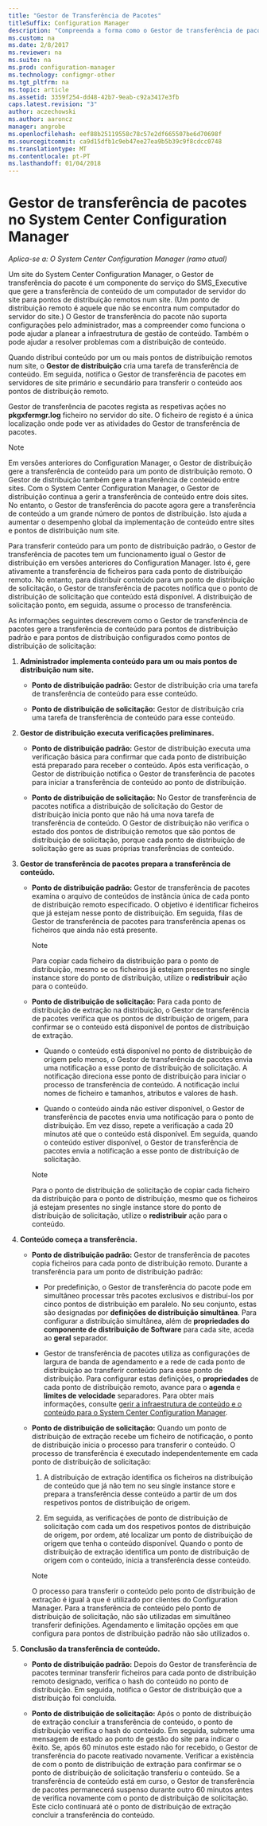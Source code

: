 ```yaml
---
title: "Gestor de Transferência de Pacotes"
titleSuffix: Configuration Manager
description: "Compreenda a forma como o Gestor de transferência de pacotes no System Center Configuration Manager transfere conteúdo de um servidor de site para pontos de distribuição remoto."
ms.custom: na
ms.date: 2/8/2017
ms.reviewer: na
ms.suite: na
ms.prod: configuration-manager
ms.technology: configmgr-other
ms.tgt_pltfrm: na
ms.topic: article
ms.assetid: 3359f254-dd48-42b7-9eab-c92a3417e3fb
caps.latest.revision: "3"
author: aczechowski
ms.author: aaroncz
manager: angrobe
ms.openlocfilehash: eef88b25119558c78c57e2df665507be6d70698f
ms.sourcegitcommit: ca9d15dfb1c9eb47ee27ea9b5b39c9f8cdcc0748
ms.translationtype: MT
ms.contentlocale: pt-PT
ms.lasthandoff: 01/04/2018
---
```

# <a name="package-transfer-manager-in-system-center-configuration-manager"></a>Gestor de transferência de pacotes no System Center Configuration Manager

*Aplica-se a: O System Center Configuration Manager (ramo atual)*

Um site do System Center Configuration Manager, o Gestor de transferência do pacote é um componente do serviço do SMS_Executive que gere a transferência de conteúdo de um computador de servidor do site para pontos de distribuição remotos num site. (Um ponto de distribuição remoto é aquele que não se encontra num computador do servidor do site.) O Gestor de transferência do pacote não suporta configurações pelo administrador, mas a compreender como funciona o pode ajudar a planear a infraestrutura de gestão de conteúdo. Também o pode ajudar a resolver problemas com a distribuição de conteúdo.


Quando distribui conteúdo por um ou mais pontos de distribuição remotos num site, o **Gestor de distribuição** cria uma tarefa de transferência de conteúdo. Em seguida, notifica o Gestor de transferência de pacotes em servidores de site primário e secundário para transferir o conteúdo aos pontos de distribuição remoto.

 Gestor de transferência de pacotes regista as respetivas ações no **pkgxfermgr.log** ficheiro no servidor do site. O ficheiro de registo é a única localização onde pode ver as atividades do Gestor de transferência de pacotes.  

> [!NOTE]  
>  Em versões anteriores do Configuration Manager, o Gestor de distribuição gere a transferência de conteúdo para um ponto de distribuição remoto. O Gestor de distribuição também gere a transferência de conteúdo entre sites. Com o System Center Configuration Manager, o Gestor de distribuição continua a gerir a transferência de conteúdo entre dois sites. No entanto, o Gestor de transferência do pacote agora gere a transferência de conteúdo a um grande número de pontos de distribuição. Isto ajuda a aumentar o desempenho global da implementação de conteúdo entre sites e pontos de distribuição num site.  

Para transferir conteúdo para um ponto de distribuição padrão, o Gestor de transferência de pacotes tem um funcionamento igual o Gestor de distribuição em versões anteriores do Configuration Manager. Isto é, gere ativamente a transferência de ficheiros para cada ponto de distribuição remoto. No entanto, para distribuir conteúdo para um ponto de distribuição de solicitação, o Gestor de transferência de pacotes notifica que o ponto de distribuição de solicitação que conteúdo está disponível. A distribuição de solicitação ponto, em seguida, assume o processo de transferência.  

As informações seguintes descrevem como o Gestor de transferência de pacotes gere a transferência de conteúdo para pontos de distribuição padrão e para pontos de distribuição configurados como pontos de distribuição de solicitação:
1.  **Administrador implementa conteúdo para um ou mais pontos de distribuição num site.**  

    -   **Ponto de distribuição padrão:** Gestor de distribuição cria uma tarefa de transferência de conteúdo para esse conteúdo.  

    -   **Ponto de distribuição de solicitação:** Gestor de distribuição cria uma tarefa de transferência de conteúdo para esse conteúdo.  

2.  **Gestor de distribuição executa verificações preliminares.**  

    -   **Ponto de distribuição padrão:** Gestor de distribuição executa uma verificação básica para confirmar que cada ponto de distribuição está preparado para receber o conteúdo. Após esta verificação, o Gestor de distribuição notifica o Gestor de transferência de pacotes para iniciar a transferência de conteúdo ao ponto de distribuição.  

    -   **Ponto de distribuição de solicitação:** No Gestor de transferência de pacotes notifica a distribuição de solicitação do Gestor de distribuição inicia ponto que não há uma nova tarefa de transferência de conteúdo. O Gestor de distribuição não verifica o estado dos pontos de distribuição remotos que são pontos de distribuição de solicitação, porque cada ponto de distribuição de solicitação gere as suas próprias transferências de conteúdo.  

3.  **Gestor de transferência de pacotes prepara a transferência de conteúdo.**  

    -   **Ponto de distribuição padrão:** Gestor de transferência de pacotes examina o arquivo de conteúdos de instância única de cada ponto de distribuição remoto especificado. O objetivo é identificar ficheiros que já estejam nesse ponto de distribuição. Em seguida, filas de Gestor de transferência de pacotes para transferência apenas os ficheiros que ainda não está presente.  

        > [!NOTE]  
        >  Para copiar cada ficheiro da distribuição para o ponto de distribuição, mesmo se os ficheiros já estejam presentes no single instance store do ponto de distribuição, utilize o **redistribuir** ação para o conteúdo.  

    -   **Ponto de distribuição de solicitação:** Para cada ponto de distribuição de extração na distribuição, o Gestor de transferência de pacotes verifica que os pontos de distribuição de origem, para confirmar se o conteúdo está disponível de pontos de distribuição de extração.  

        -   Quando o conteúdo está disponível no ponto de distribuição de origem pelo menos, o Gestor de transferência de pacotes envia uma notificação a esse ponto de distribuição de solicitação. A notificação direciona esse ponto de distribuição para iniciar o processo de transferência de conteúdo. A notificação inclui nomes de ficheiro e tamanhos, atributos e valores de hash.  

        -   Quando o conteúdo ainda não estiver disponível, o Gestor de transferência de pacotes envia uma notificação para o ponto de distribuição. Em vez disso, repete a verificação a cada 20 minutos até que o conteúdo está disponível. Em seguida, quando o conteúdo estiver disponível, o Gestor de transferência de pacotes envia a notificação a esse ponto de distribuição de solicitação.  

        > [!NOTE]  
        >  Para o ponto de distribuição de solicitação de copiar cada ficheiro da distribuição para o ponto de distribuição, mesmo que os ficheiros já estejam presentes no single instance store do ponto de distribuição de solicitação, utilize o **redistribuir** ação para o conteúdo.  

4.  **Conteúdo começa a transferência.**  

    -   **Ponto de distribuição padrão:** Gestor de transferência de pacotes copia ficheiros para cada ponto de distribuição remoto. Durante a transferência para um ponto de distribuição padrão:  

        -   Por predefinição, o Gestor de transferência do pacote pode em simultâneo processar três pacotes exclusivos e distribuí-los por cinco pontos de distribuição em paralelo. No seu conjunto, estas são designadas por **definições de distribuição simultânea**. Para configurar a distribuição simultânea, além de **propriedades do componente de distribuição de Software** para cada site, aceda ao **geral** separador.  

        -   Gestor de transferência de pacotes utiliza as configurações de largura de banda de agendamento e a rede de cada ponto de distribuição ao transferir conteúdo para esse ponto de distribuição. Para configurar estas definições, o **propriedades** de cada ponto de distribuição remoto, avance para o **agenda** e **limites de velocidade** separadores. Para obter mais informações, consulte [gerir a infraestrutura de conteúdo e o conteúdo para o System Center Configuration Manager](../../../core/servers/deploy/configure/manage-content-and-content-infrastructure.md).  

    -   **Ponto de distribuição de solicitação:** Quando um ponto de distribuição de extração recebe um ficheiro de notificação, o ponto de distribuição inicia o processo para transferir o conteúdo. O processo de transferência é executado independentemente em cada ponto de distribuição de solicitação:  

        1.   A distribuição de extração identifica os ficheiros na distribuição de conteúdo que já não tem no seu single instance store e prepara a transferência desse conteúdo a partir de um dos respetivos pontos de distribuição de origem.  

        2.   Em seguida, as verificações de ponto de distribuição de solicitação com cada um dos respetivos pontos de distribuição de origem, por ordem, até localizar um ponto de distribuição de origem que tenha o conteúdo disponível. Quando o ponto de distribuição de extração identifica um ponto de distribuição de origem com o conteúdo, inicia a transferência desse conteúdo.  

        > [!NOTE]  
        >  O processo para transferir o conteúdo pelo ponto de distribuição de extração é igual à que é utilizado por clientes do Configuration Manager. Para a transferência de conteúdo pelo ponto de distribuição de solicitação, não são utilizadas em simultâneo transferir definições. Agendamento e limitação opções em que configura para pontos de distribuição padrão não são utilizados o.  

5.  **Conclusão da transferência de conteúdo.**  

    -   **Ponto de distribuição padrão:** Depois do Gestor de transferência de pacotes terminar transferir ficheiros para cada ponto de distribuição remoto designado, verifica o hash do conteúdo no ponto de distribuição. Em seguida, notifica o Gestor de distribuição que a distribuição foi concluída.  

    -   **Ponto de distribuição de solicitação:** Após o ponto de distribuição de extração concluir a transferência de conteúdo, o ponto de distribuição verifica o hash do conteúdo. Em seguida, submete uma mensagem de estado ao ponto de gestão do site para indicar o êxito. Se, após 60 minutos este estado não for recebido, o Gestor de transferência do pacote reativado novamente. Verificar a existência de com o ponto de distribuição de extração para confirmar se o ponto de distribuição de solicitação transferiu o conteúdo. Se a transferência de conteúdo está em curso, o Gestor de transferência de pacotes permanecerá suspenso durante outro 60 minutos antes de verifica novamente com o ponto de distribuição de solicitação. Este ciclo continuará até o ponto de distribuição de extração concluir a transferência do conteúdo.  
